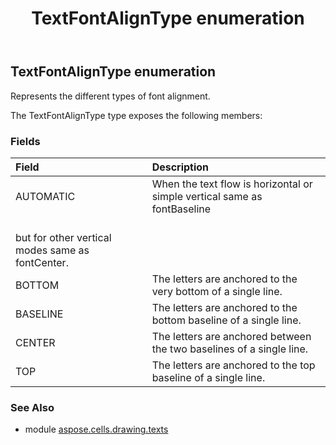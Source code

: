 ﻿---
title: TextFontAlignType enumeration
second_title: Aspose.Cells for Python via .NET API References
description: 
type: docs
weight: 170
url: /aspose.cells.drawing.texts/textfontaligntype/
is_root: false
---

## TextFontAlignType enumeration

Represents the different types of font alignment.



The TextFontAlignType type exposes the following members:

### Fields
| Field | Description |
| :- | :- |
| AUTOMATIC | When the text flow is horizontal or simple vertical same as fontBaseline <br/>but for other vertical modes same as fontCenter. |
| BOTTOM | The letters are anchored to the very bottom of a single line. |
| BASELINE | The letters are anchored to the bottom baseline of a single line. |
| CENTER | The letters are anchored between the two baselines of a single line. |
| TOP | The letters are anchored to the top baseline of a single line. |



### See Also
* module [aspose.cells.drawing.texts](..)
